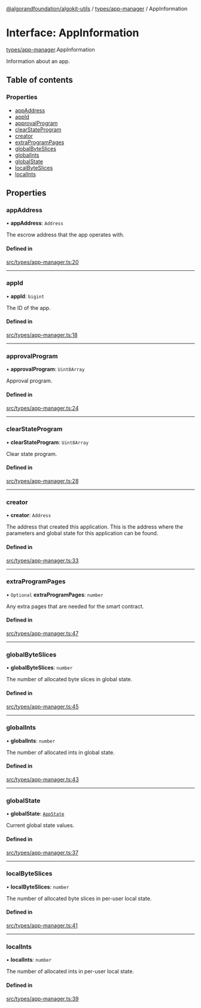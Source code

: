 [@algorandfoundation/algokit-utils](../README.md) / [types/app-manager](../modules/types_app_manager.md) / AppInformation

# Interface: AppInformation

[types/app-manager](../modules/types_app_manager.md).AppInformation

Information about an app.

## Table of contents

### Properties

- [appAddress](types_app_manager.AppInformation.md#appaddress)
- [appId](types_app_manager.AppInformation.md#appid)
- [approvalProgram](types_app_manager.AppInformation.md#approvalprogram)
- [clearStateProgram](types_app_manager.AppInformation.md#clearstateprogram)
- [creator](types_app_manager.AppInformation.md#creator)
- [extraProgramPages](types_app_manager.AppInformation.md#extraprogrampages)
- [globalByteSlices](types_app_manager.AppInformation.md#globalbyteslices)
- [globalInts](types_app_manager.AppInformation.md#globalints)
- [globalState](types_app_manager.AppInformation.md#globalstate)
- [localByteSlices](types_app_manager.AppInformation.md#localbyteslices)
- [localInts](types_app_manager.AppInformation.md#localints)

## Properties

### appAddress

• **appAddress**: `Address`

The escrow address that the app operates with.

#### Defined in

[src/types/app-manager.ts:20](https://github.com/lempira/algokit-utils-ts/blob/main/src/types/app-manager.ts#L20)

___

### appId

• **appId**: `bigint`

The ID of the app.

#### Defined in

[src/types/app-manager.ts:18](https://github.com/lempira/algokit-utils-ts/blob/main/src/types/app-manager.ts#L18)

___

### approvalProgram

• **approvalProgram**: `Uint8Array`

Approval program.

#### Defined in

[src/types/app-manager.ts:24](https://github.com/lempira/algokit-utils-ts/blob/main/src/types/app-manager.ts#L24)

___

### clearStateProgram

• **clearStateProgram**: `Uint8Array`

Clear state program.

#### Defined in

[src/types/app-manager.ts:28](https://github.com/lempira/algokit-utils-ts/blob/main/src/types/app-manager.ts#L28)

___

### creator

• **creator**: `Address`

The address that created this application. This is the address where the
parameters and global state for this application can be found.

#### Defined in

[src/types/app-manager.ts:33](https://github.com/lempira/algokit-utils-ts/blob/main/src/types/app-manager.ts#L33)

___

### extraProgramPages

• `Optional` **extraProgramPages**: `number`

Any extra pages that are needed for the smart contract.

#### Defined in

[src/types/app-manager.ts:47](https://github.com/lempira/algokit-utils-ts/blob/main/src/types/app-manager.ts#L47)

___

### globalByteSlices

• **globalByteSlices**: `number`

The number of allocated byte slices in global state.

#### Defined in

[src/types/app-manager.ts:45](https://github.com/lempira/algokit-utils-ts/blob/main/src/types/app-manager.ts#L45)

___

### globalInts

• **globalInts**: `number`

The number of allocated ints in global state.

#### Defined in

[src/types/app-manager.ts:43](https://github.com/lempira/algokit-utils-ts/blob/main/src/types/app-manager.ts#L43)

___

### globalState

• **globalState**: [`AppState`](types_app.AppState.md)

Current global state values.

#### Defined in

[src/types/app-manager.ts:37](https://github.com/lempira/algokit-utils-ts/blob/main/src/types/app-manager.ts#L37)

___

### localByteSlices

• **localByteSlices**: `number`

The number of allocated byte slices in per-user local state.

#### Defined in

[src/types/app-manager.ts:41](https://github.com/lempira/algokit-utils-ts/blob/main/src/types/app-manager.ts#L41)

___

### localInts

• **localInts**: `number`

The number of allocated ints in per-user local state.

#### Defined in

[src/types/app-manager.ts:39](https://github.com/lempira/algokit-utils-ts/blob/main/src/types/app-manager.ts#L39)
